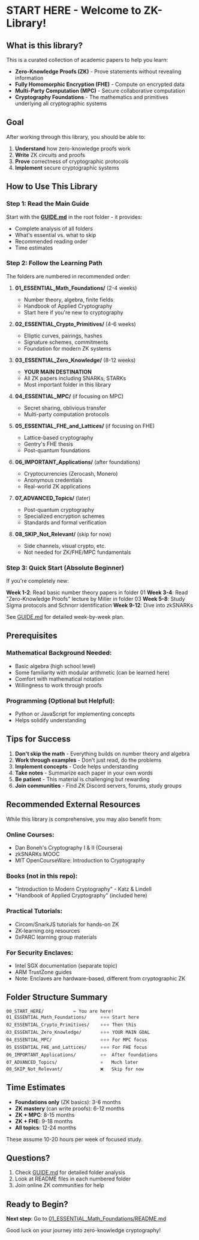 # START HERE - Welcome to ZK-Library!

## What is this library?

This is a curated collection of academic papers to help you learn:
- **Zero-Knowledge Proofs (ZK)** - Prove statements without revealing information
- **Fully Homomorphic Encryption (FHE)** - Compute on encrypted data
- **Multi-Party Computation (MPC)** - Secure collaborative computation
- **Cryptography Foundations** - The mathematics and primitives underlying all cryptographic systems

## Goal

After working through this library, you should be able to:
1. **Understand** how zero-knowledge proofs work
2. **Write** ZK circuits and proofs
3. **Prove** correctness of cryptographic protocols
4. **Implement** secure cryptographic systems

## How to Use This Library

### Step 1: Read the Main Guide
Start with the **[GUIDE.md](../GUIDE.md)** in the root folder - it provides:
- Complete analysis of all folders
- What's essential vs. what to skip
- Recommended reading order
- Time estimates

### Step 2: Follow the Learning Path

The folders are numbered in recommended order:

1. **01_ESSENTIAL_Math_Foundations/** (2-4 weeks)
   - Number theory, algebra, finite fields
   - Handbook of Applied Cryptography
   - Start here if you're new to cryptography

2. **02_ESSENTIAL_Crypto_Primitives/** (4-6 weeks)
   - Elliptic curves, pairings, hashes
   - Signature schemes, commitments
   - Foundation for modern ZK systems

3. **03_ESSENTIAL_Zero_Knowledge/** (8-12 weeks)
   - **YOUR MAIN DESTINATION**
   - All ZK papers including SNARKs, STARKs
   - Most important folder in this library

4. **04_ESSENTIAL_MPC/** (if focusing on MPC)
   - Secret sharing, oblivious transfer
   - Multi-party computation protocols

5. **05_ESSENTIAL_FHE_and_Lattices/** (if focusing on FHE)
   - Lattice-based cryptography
   - Gentry's FHE thesis
   - Post-quantum foundations

6. **06_IMPORTANT_Applications/** (after foundations)
   - Cryptocurrencies (Zerocash, Monero)
   - Anonymous credentials
   - Real-world ZK applications

7. **07_ADVANCED_Topics/** (later)
   - Post-quantum cryptography
   - Specialized encryption schemes
   - Standards and formal verification

8. **08_SKIP_Not_Relevant/** (skip for now)
   - Side channels, visual crypto, etc.
   - Not needed for ZK/FHE/MPC fundamentals

### Step 3: Quick Start (Absolute Beginner)

If you're completely new:

**Week 1-2**: Read basic number theory papers in folder 01
**Week 3-4**: Read "Zero-Knowledge Proofs" lecture by Miller in folder 03
**Week 5-8**: Study Sigma protocols and Schnorr identification
**Week 9-12**: Dive into zkSNARKs

See [GUIDE.md](../GUIDE.md) for detailed week-by-week plan.

## Prerequisites

### Mathematical Background Needed:
- Basic algebra (high school level)
- Some familiarity with modular arithmetic (can be learned here)
- Comfort with mathematical notation
- Willingness to work through proofs

### Programming (Optional but Helpful):
- Python or JavaScript for implementing concepts
- Helps solidify understanding

## Tips for Success

1. **Don't skip the math** - Everything builds on number theory and algebra
2. **Work through examples** - Don't just read, do the problems
3. **Implement concepts** - Code helps understanding
4. **Take notes** - Summarize each paper in your own words
5. **Be patient** - This material is challenging but rewarding
6. **Join communities** - Find ZK Discord servers, forums, study groups

## Recommended External Resources

While this library is comprehensive, you may also benefit from:

### Online Courses:
- Dan Boneh's Cryptography I & II (Coursera)
- zkSNARKs MOOC
- MIT OpenCourseWare: Introduction to Cryptography

### Books (not in this repo):
- "Introduction to Modern Cryptography" - Katz & Lindell
- "Handbook of Applied Cryptography" (included here)

### Practical Tutorials:
- Circom/SnarkJS tutorials for hands-on ZK
- ZK-learning.org resources
- 0xPARC learning group materials

### For Security Enclaves:
- Intel SGX documentation (separate topic)
- ARM TrustZone guides
- Note: Enclaves are hardware-based, different from cryptographic ZK

## Folder Structure Summary

```
00_START_HERE/           ← You are here!
01_ESSENTIAL_Math_Foundations/     ⭐⭐⭐ Start here
02_ESSENTIAL_Crypto_Primitives/    ⭐⭐⭐ Then this
03_ESSENTIAL_Zero_Knowledge/       ⭐⭐⭐ YOUR MAIN GOAL
04_ESSENTIAL_MPC/                  ⭐⭐⭐ For MPC focus
05_ESSENTIAL_FHE_and_Lattices/     ⭐⭐⭐ For FHE focus
06_IMPORTANT_Applications/         ⭐⭐  After foundations
07_ADVANCED_Topics/                ⭐   Much later
08_SKIP_Not_Relevant/              ❌   Skip for now
```

## Time Estimates

- **Foundations only** (ZK basics): 3-6 months
- **ZK mastery** (can write proofs): 6-12 months
- **ZK + MPC**: 8-15 months
- **ZK + FHE**: 9-18 months
- **All topics**: 12-24 months

These assume 10-20 hours per week of focused study.

## Questions?

1. Check [GUIDE.md](../GUIDE.md) for detailed folder analysis
2. Look at README files in each numbered folder
3. Join online ZK communities for help

## Ready to Begin?

**Next step**: Go to [01_ESSENTIAL_Math_Foundations/README.md](../01_ESSENTIAL_Math_Foundations/README.md)

Good luck on your journey into zero-knowledge cryptography!
